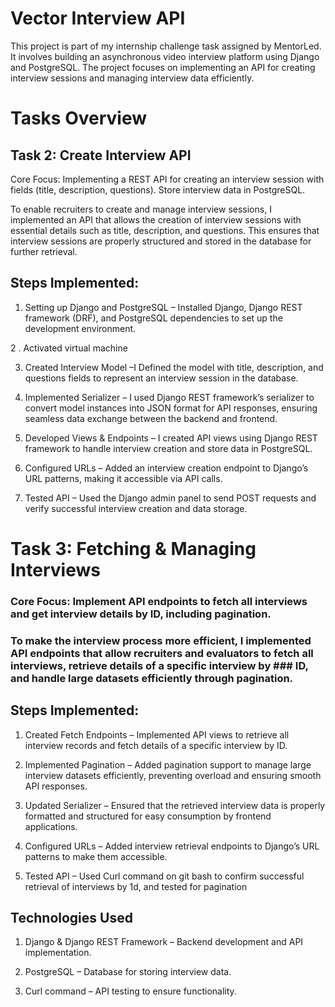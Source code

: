 # Vector Interview API

This project is part of my internship challenge task assigned by MentorLed. It involves building an asynchronous video interview platform using Django and PostgreSQL. The project focuses on implementing an API for creating interview sessions and managing interview data efficiently.

# Tasks Overview

## Task 2: Create Interview API

Core Focus: Implementing a REST API for creating an interview session with fields (title, description, questions). Store interview data in PostgreSQL.

To enable recruiters to create and manage interview sessions, I implemented an API that allows the creation of interview sessions with essential details such as title, description, and questions. This ensures that interview sessions are properly structured and stored in the database for further retrieval.

## Steps Implemented:

  1. Setting up Django and PostgreSQL – Installed Django, Django REST framework (DRF), and PostgreSQL dependencies to set up the development environment.

  2 . Activated virtual machine

  3. Created Interview Model –I Defined the model with title, description, and questions fields to represent an interview session in the database.

  4. Implemented Serializer – I used Django REST framework’s serializer to convert model instances into JSON format for API responses, ensuring seamless data exchange between the backend   and frontend.

  5. Developed Views & Endpoints – I created API views using Django REST framework to handle interview creation and store data in PostgreSQL.

  6. Configured URLs – Added an interview creation endpoint to Django’s URL patterns, making it accessible via API calls.

  7. Tested API – Used the Django admin panel to send POST requests and verify successful interview creation and data storage.

# Task 3: Fetching & Managing Interviews

### Core Focus: Implement API endpoints to fetch all interviews and get interview details by ID, including pagination.

### To make the interview process more efficient, I implemented API endpoints that allow recruiters and evaluators to fetch all interviews, retrieve details of a specific interview by ### ID, and handle large datasets efficiently through pagination.

## Steps Implemented:

  1. Created Fetch Endpoints – Implemented API views to retrieve all interview records and fetch details of a specific interview by ID.

  2. Implemented Pagination – Added pagination support to manage large interview datasets efficiently, preventing overload and ensuring smooth API responses.

  3. Updated Serializer – Ensured that the retrieved interview data is properly formatted and structured for easy consumption by frontend applications.

  4. Configured URLs – Added interview retrieval endpoints to Django’s URL patterns to make them accessible.

  5. Tested API – Used Curl command on git bash to confirm successful retrieval of interviews by 1d, and tested for pagination

## Technologies Used

  1. Django & Django REST Framework – Backend development and API implementation.

  2. PostgreSQL – Database for storing interview data.

  3. Curl command – API testing to ensure functionality.
